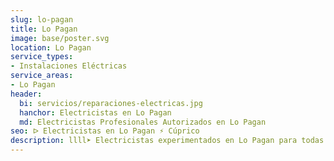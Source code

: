 ```yaml
---
slug: lo-pagan
title: Lo Pagan
image: base/poster.svg
location: Lo Pagan
service_types:
- Instalaciones Eléctricas
service_areas:
- Lo Pagan
header:
  bi: servicios/reparaciones-electricas.jpg
  hanchor: Electricistas en Lo Pagan
  md: Electricistas Profesionales Autorizados en Lo Pagan
seo: ᐅ Electricistas en Lo Pagan ⚡️ Cúprico
description: llll➤ Electricistas experimentados en Lo Pagan para todas tus necesidades eléctricas. Servicio rápido, eficaz y de confianza ✅ ¡Contáctanos!
---
```

